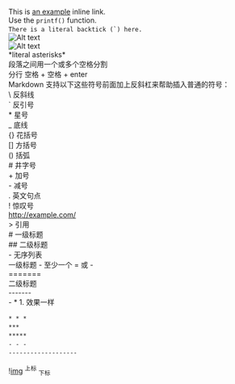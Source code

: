 This is [an example](http://example.com/ "Title") inline link.  
Use the `printf()` function.  
``There is a literal backtick (`) here.``  
![Alt text](/path/to/img.jpg)  
![Alt text](/path/to/img.jpg "Optional title")  
\*literal asterisks\*  
段落之间用一个或多个空格分割  
分行 空格 + 空格 + enter  
Markdown 支持以下这些符号前面加上反斜杠来帮助插入普通的符号：  
\\   反斜线  
\`   反引号  
\*   星号  
\_   底线  
\{}  花括号  
\[]  方括号  
\()  括弧  
\#   井字号  
\+   加号  
\-   减号  
\.   英文句点  
\!   惊叹号  
<http://example.com/>  
\>   引用  
\#   一级标题  
\#\# 二级标题  
\-   无序列表  
一级标题 - 至少一个 = 或 -  
\=======  
二级标题  
\-------  
\- \* 1. 效果一样  
```md  水平线
* * *
***
*****
- - -
-------------------

``` 
\![img](./promises.png)
<sup>上标</sup>
<sub>下标</sub>